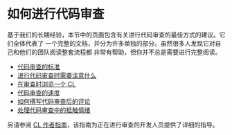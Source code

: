 # 如何进行代码审查

基于我们的长期经验，本节中的页面包含有关进行代码审查的最佳方式的建议。它们全体代表了
一个完整的文档，并分为许多单独的部分。虽然很多人发现它对自己和他们的团队阅读整套流程都
非常有帮助，但你并不总是需要进行完整阅读。

-   [代码审查的标准](standard.md)
-   [进行代码审查时需要注意什么](looking-for.md)
-   [在审查时浏览一个 CL](navigate.md)
-   [代码审查的速度](speed.md)
-   [如何撰写代码审查后的评论](comments.md)
-   [处理代码审查中的抵触情绪](pushback.md)

另请参阅 [CL 作者指南](../developer/)，该指南为正在进行审查的开发人员提供了详细的指导。
